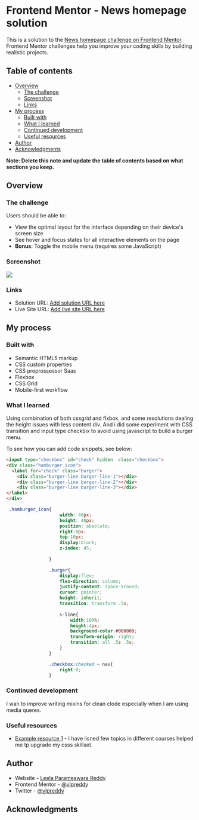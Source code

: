 # Frontend Mentor - News homepage solution

This is a solution to the [News homepage challenge on Frontend Mentor](https://www.frontendmentor.io/challenges/news-homepage-H6SWTa1MFl). Frontend Mentor challenges help you improve your coding skills by building realistic projects. 

## Table of contents

- [Overview](#overview)
  - [The challenge](#the-challenge)
  - [Screenshot](#screenshot)
  - [Links](#links)
- [My process](#my-process)
  - [Built with](#built-with)
  - [What I learned](#what-i-learned)
  - [Continued development](#continued-development)
  - [Useful resources](#useful-resources)
- [Author](#author)
- [Acknowledgments](#acknowledgments)

**Note: Delete this note and update the table of contents based on what sections you keep.**

## Overview

### The challenge

Users should be able to:

- View the optimal layout for the interface depending on their device's screen size
- See hover and focus states for all interactive elements on the page
- **Bonus**: Toggle the mobile menu (requires some JavaScript)

### Screenshot

![](./screenshot.jpg)


### Links

- Solution URL: [Add solution URL here](https://github.com/vlpreddy/frontend-mentor-challenge-1)
- Live Site URL: [Add live site URL here](https://vlpreddy.github.io/frontend-mentor-challenge-1/)

## My process

### Built with

- Semantic HTML5 markup
- CSS custom properties
- CSS preprossessor Saas
- Flexbox
- CSS Grid
- Mobile-first workflow


### What I learned

Using combination of both cssgrid and flxbox, and some resolutions dealing the height issues with less content div. And i did some experiment with CSS transition and input type checkbix to avoid using javascript to build a burger menu.

To see how you can add code snippets, see below:

```html
<input type="checkbox" id="check" hidden  class="checkbox">
<div class="hamburger_icon">
  <label for="check" class="burger">
    <div class="burger-line burger-line-1"></div>
    <div class="burger-line burger-line-2"></div>
    <div class="burger-line burger-line-3"></div>
</label>
</div>
```
```css
 .hamburger_icon{
                    width: 40px;
                    height: 40px;
                    position: absolute;
                    right:0px;
                    top:10px;
                    display:block;
                    z-index: 45;
            
                }

                .burger{
                    display:flex;
                    flex-direction: column;
                    justify-content: space-around;
                    cursor: pointer;
                    height: inherit;
                    transition: transform .5s;
    
                    &-line{
                        width:100%;
                        height:4px;
                        background-color:#000000;
                        transform-origin: right;
                        transition: all .5s .5s;
                    }
                }

                .checkbox:checked ~ nav{
                    right:0;
                }
```


### Continued development

I wan to improve writing mixins for clean clode especially when I am using media queres.


### Useful resources

- [Example resource 1](https://www.udemy.com) - I have lisned few topics in different courses helped me tp upgrade my csss skillset.



## Author

- Website - [Leela Parameswara Reddy](https://www.vlpreddy.com)
- Frontend Mentor - [@vlpreddy](https://www.frontendmentor.io/profile/vlpreddy)
- Twitter - [@vlpreddy](https://www.twitter.com/vlpreddy)


## Acknowledgments

